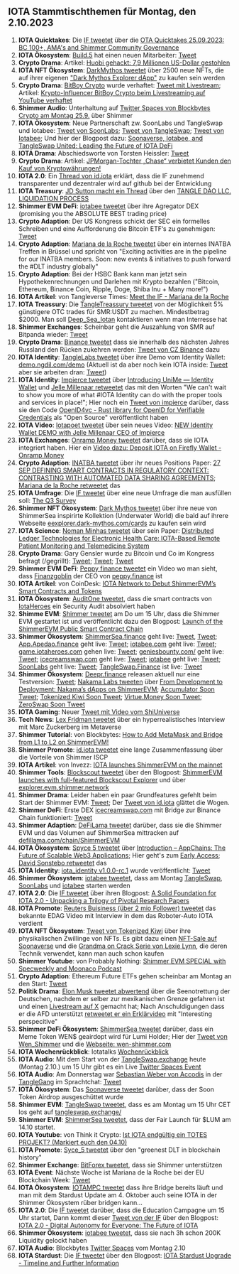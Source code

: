 ## IOTA Stammtischthemen für Montag, den 2.10.2023

1. **IOTA Quicktakes**: Die [IF tweetet]() über die [OTA Quicktakes 25.09.2023: BC 100+, AMA's and Shimmer Community Governance](https://www.youtube.com/watch?v=l0ak902Dfac&list=PLMbc46iGTB_QyqqU-QwbFsrVd9-HN55i_)
2. **IOTA Ökosystem**: [Build.5](https://twitter.com/build5tech) hat einen neuen Mitarbeiter: [Tweet](https://x.com/build5tech/status/1706549594677731775?s=20)
3. **Crypto Drama**: Artikel: [Huobi gehackt: 7,9 Millionen US-Dollar gestohlen](https://www.btc-echo.de/schlagzeilen/huobi-gehackt-79-millionen-us-dollar-gestohlen-171945/)
4. **IOTA NFT Ökosystem**: [DarkMythos tweetet](https://x.com/DarkMythosIOTA/status/1706546613764632638?s=20) über 2500 neue NFTs, die auf ihrer eigenen ["Dark Mythos Explorer dApp"](https://dark-mythos.com/) zu kaufen sein werden
5. **Crypto Drama**: [BitBoy Crypto](https://twitter.com/Bitboy_Crypto) wurde verhaftet: [Tweet mit Livestream](https://x.com/iamramekin/status/1706504068737139060?s=20); Artikel: [Krypto-Influencer BitBoy Crypto beim Livestreaming auf YouTube verhaftet](https://de.cryptonews.com/news/krypto-influencer-bitboy-crypto-beim-livestreaming-auf-youtube-verhaftet.htm)
6. **Shimmer Audio**: Unterhaltung auf [Twitter Spaces von Blockbytes Crypto am Montag 25.9.](https://x.com/blockbytescom/status/1706310521039753330?s=20) über Shimmer
7. **IOTA Ökosystem**: Neue Partnerschaft zw. SoonLabs und TangleSwap und Iotabee: [Tweet von SoonLabs](https://x.com/soon_labs/status/1706572195697406134?s=20); [Tweet von TangleSwap](https://x.com/TangleSwap/status/1706574114213810664?s=20); [Tweet von Iotabee](https://x.com/iotabee/status/1706577548669321252?s=20); Und hier der Blogpost dazu: [Soonaverse, Iotabee, and TangleSwap United: Leading the Future of IOTA DeFi](https://soonlabs.medium.com/soonaverse-tangleswap-future-of-defi-d9c86fcb36b7)
8. **IOTA Drama**: Abschiedsworte von Torsten Heissler: [Tweet](https://x.com/theissler/status/1706596293332680743?s=20)
9. **Crypto Drama**: Artikel: [JPMorgan-Tochter „Chase“ verbietet Kunden den Kauf von Kryptowährungen!](https://www.blocktrainer.de/chase-verbietet-kunden-den-kauf-von-krypto/)
10. **IOTA 2.0**: Ein [Thread von id.iota](https://x.com/id_iota/status/1706685221024977290?s=20) erklärt, dass die IF zunehmend transparenter und dezentraler wird auf github bei der Entwicklung 
11. **IOTA Treasury**: [JD Sutton macht ein Thread](https://x.com/Deep_Sea_Iotan/status/1706740360050000325?s=20) über den [TANGLE DAO LLC. LIQUIDATION PROCESS](https://hackmd.io/@turIC_28RG6k6PG4qdRL8A/SkQkC9ldh)
12. **Shimmer EVM DeFi**: [iotabee tweetet](https://x.com/iotabee/status/1706933530066866305?s=20) über ihre Agregator DEX (promising you the ABSOLUTE BEST trading price)
13. **Crypto Adaption**: Der US Kongress schickt der SEC ein formelles Schreiben und eine Aufforderung die Bitcoin ETF‘s zu genehmigen: [Tweet](https://x.com/hoss_crypto/status/1706786793536819683?s=20)
14. **Crypto Adaption**: [Mariana de la Roche tweetet](https://x.com/Marianadlrw/status/1706770607315325089?s=20) über ein internes INATBA Treffen in Brüssel und spricht von "Exciting activities are in the pipeline for our INATBA members. Soon: new events & initiatives to push forward the #DLT industry globally"
15. **Crypto Adaption**: Bei der HSBC Bank kann man jetzt sein Hypothekenrechnungen und Darlehen mit Krypto bezahlen ("Bitcoin, Ethereum, Binance Coin, Ripple, Doge, Shiba Inu + Many more!")
16. **IOTA Artikel**: von Tangleverse Times: [Meet the IF - Mariana de la Roche](https://www.times.tangleverse.io/meet-the-if-mariana-de-la-roche/)
17. **IOTA Treassury**: Die [TangleTreassury tweetet](https://x.com/TangleTreasury/status/1706703264916676869?s=20) von der Möglichkeit 5% günstigere OTC trades für SMR:USDT zu machen. Mindestbetrag $2000. Man soll [Deep_Sea_Iotan](https://twitter.com/Deep_Sea_Iotan) kontaktieren wenn man Interresse hat
18. **Shimmer Exchanges**: Scheinbar geht die Auszahlung von SMR auf Bitpanda wieder: [Tweet](https://x.com/cbe78/status/1706996006078865783?s=20)
19. **Crypto Drama**: [Binance tweetet](https://x.com/binance/status/1706944096688885895?s=20) dass sie innerhalb des nächsten Jahres Russland den Rücken zukehren werden: [Tweet von CZ Binance](https://x.com/cz_binance/status/1706948603233611858?s=20) dazu
20. **IOTA Identity**: [TangleLabs tweetet](https://x.com/Tangle_Labs/status/1707001069736268080?s=20) über ihre Demo vom Identity Wallet: [demo.ngdil.com/demo](https://demo.ngdil.com/demo) (Aktuell ist da aber noch kein IOTA inside: [Tweet](https://x.com/Vrom14286662/status/1707007934406840729?s=20) aber sie arbeiten dran: [Tweet](https://x.com/Tangle_Labs/status/1707017729398464710?s=20))
21. **IOTA Identity**: [Impierce tweetet](https://x.com/ImpierceTech/status/1707002154500714501?s=20) über [Introducing UniMe — Identity Wallet](https://medium.com/@jelle.millenaar/introducing-unime-identity-wallet-720bd8b9233b) und [Jelle Millenaar retweetet](https://x.com/JelleFm/status/1707003509986460140?s=20) das mit den Worten "We can't wait to show you more of what #IOTA Identity can do with the proper tools and services in place!"; Hier noch ein [Tweet von impierce](https://x.com/ImpierceTech/status/1707305179714867494?s=20) darüber, dass sie den Code [OpenID4vc - Rust library for OpenID for Verifiable Credentials](https://github.com/impierce/openid4vc) als "Open Source" veröffentlicht haben
22. **IOTA Video**: [Iotapoet tweetet](https://x.com/IotaPoet/status/1707009960255639621?s=20) über sein neues Video: [NEW Identity Wallet DEMO with Jelle Millenaar CEO of Impierce](https://youtu.be/LVrLqNkrutE)
23. **IOTA Exchanges**: [Onramp Money tweetet](https://x.com/onrampmoney/status/1707009463893606720?s=20) darüber, dass sie IOTA integriert haben. Hier ein [Video dazu: Deposit IOTA on Firefly Wallet - Onramp Money](https://www.youtube.com/watch?v=QALnCOam40A)
24. **Crypto Adaption**: [INATBA tweetet](https://x.com/INATBA_org/status/1707006066465116239?s=20) über ihr neues Positions Paper: [27 SEP DEFINING SMART CONTRACTS IN REGULATORY CONTEXT: CONTRASTING WITH AUTOMATED DATA SHARING AGREEMENTS](https://inatba.org/non-classe/defining-smart-contracts-in-regulatory-context-contrasting-with-automated-data-sharing-agreements/); [Mariana de la Roche retweetet](https://x.com/Marianadlrw/status/1707018267607404666?s=20) das
25. **IOTA Umfrage**: Die [IF tweetet](https://x.com/iota/status/1707017244079751671?s=20) über eine neue Umfrage die man ausfüllen soll: [The Q3 Survey](https://tally.so/r/wzN4Nq)
26. **Shimmer NFT Ökosystem**: [Dark Mythos tweetet](https://x.com/DarkMythosIOTA/status/1707090759596347750?s=20) über ihre neue von ShimmerSea inspirirte Kollektion (Underwater World) die bald auf ihrere Webseite [eexplorer.dark-mythos.com/cards](https://explorer.dark-mythos.com/cards) zu kaufen sein wird
27. **IOTA Science**: [Noman Minhas tweetet](https://x.com/malicious_dll/status/1706979721731506572?s=20) über sein Paper: [Distributed Ledger Technologies for Electronic Health Care: IOTA-Based Remote Patient Monitoring and Telemedicine System](https://www.computer.org/csdl/magazine/co/2023/10/10255134/1QzyoHzZs6Q)
28. **Crypto Drama**: Gary Gensler wurde zu Bitcoin und Co im Kongress befragt (/gegrillt): [Tweet](https://x.com/FurkanCCTV/status/1707044560692449754?s=20); [Tweet](https://x.com/WatcherGuru/status/1707071783570952703?s=20); [Tweet](https://x.com/WatcherGuru/status/1707082244135833919?s=20)
29. **Shimmer EVM DeFi**: [Peppy finance tweetet](https://x.com/Peppy_finance/status/1707289739634548953?s=20) ein Video wo man sieht, dass [Finanzgoblin](https://twitter.com/finanzgoblin) der CEO von [peppy.finance](https://www.peppy.finance/) ist
30. **IOTA Artikel**: von CoinDesk: [IOTA Network to Debut ShimmerEVM’s Smart Contracts and Tokens](https://www.coindesk.com/tech/2023/09/28/iota-network-to-debut-shimmerevms-smart-contracts-and-tokens/)
31. **IOTA Ökosystem**: [AuditOne tweetet](https://x.com/auditone_team/status/1707372926536729078?s=20), dass die smart contracts von [IotaHeroes](https://twitter.com/IotaHeroes) ein Security Audit absolviert haben
32. **Shimme EVM**: [Shimmer tweetet](https://x.com/shimmernet/status/1707379638865977407?s=20) am Do um 15 Uhr, dass die Shimmer EVM gestartet ist und veröffentlicht dazu den Blogpost: [Launch of the ShimmerEVM Public Smart Contract Chain](https://blog.shimmer.network/shimmerevm-chain-launch/)
33. **Shimmer Ökosystem**: [ShimmerSea.finance](https://shimmersea.finance/) geht live: [Tweet](https://x.com/ShimmerSeaDEX/status/1707381241035542930?s=20), [Tweet](https://x.com/dr_tangle/status/1707382949199437862?s=20); [App.Apedao.finance](https://app.apedao.finance/) geht live: [Tweet](https://x.com/iotapes/status/1707383191302992335?s=20); [iotabee.com](https://iotabee.com/) geht live: [Tweet](https://x.com/iotabee/status/1707390185409819103?s=20); [game.iotaheroes.com](https://game.iotaheroes.com/) gehen live: [Tweet](https://x.com/IotaHeroes/status/1707380124151099504?s=20); [geniesbounty.com/](https://www.geniesbounty.com/) geht live: [Tweet](https://x.com/Genies_Bounty/status/1707387701702312200?s=20); [icecreamswap.com](https://icecreamswap.com/?chainId=1116) geht live: [Tweet](https://x.com/icecream_swap/status/1707396537246953644?s=20); [iotabee](https://twitter.com/iotabee) geht live: [Tweet](https://x.com/iotabee/status/1708773303177904586?s=20); [SoonLabs](https://twitter.com/soon_labs) geht live: [Tweet](https://x.com/soon_labs/status/1708775581532467312?s=20); [TangleSwap.Finance](https://www.tangleswap.exchange/) ist live: [Tweet](https://x.com/TangleSwap/status/1708834558630600769?s=20)
34. **Shimmer Ökosystem**: [Deepr.finance](https://deepr.finance/) releasen aktuell nur eine Testversion: [Tweet](https://x.com/DeeprFinance/status/1707391695849980090?s=20); [Nakama Labs tweeten](https://x.com/Nakama_Labs/status/1707387182824960383?s=20) über [From Development to Deployment: Nakama’s dApps on ShimmerEVM](https://medium.com/@NakamaLabs/from-development-to-deployment-nakamas-dapps-on-shimmerevm-376e6025da3f); [Accumulator Soon Tweet](https://x.com/ACCU_DeFi/status/1707389834535264361?s=20); [Tokenized Kiwi Soon Tweet](https://x.com/tokenizedkiwi/status/1707386802049262061?s=20); [Virtue.Money Soon Tweet](https://x.com/Virtue_Money/status/1707392614360641712?s=20); [ZeroSwap Soon Tweet](https://x.com/ZeroSwapNFT/status/1707397913570070811?s=20)
35. **IOTA Gaming**: Neuer [Tweet mit Video vom ShiUniverse](https://x.com/Shiuniverse/status/1707452316276711633?s=20)
36. **Tech News**: [Lex Fridman tweetet](https://x.com/lexfridman/status/1707453830344868204?s=20) über ein hyperrealistisches Interview mit Marc Zuckerberg im Metaverse
37. **Shimmer Tutorial**: von Blockbytes: [How to Add MetaMask and Bridge from L1 to L2 on ShimmerEVM!](https://www.youtube.com/watch?v=plKoaCH-Dq4)
38. **Shimmer Promote**: [id.iota tweetet](https://x.com/id_iota/status/1707464532786889048?s=20) eine lange Zusammenfassung über die Vorteile von Shimmer ISCP
39. **IOTA Artikel**: von Invezz: [IOTA launches ShimmerEVM on the mainnet](https://invezz.com/news/2023/09/28/iota-launches-shimmerevm-on-the-mainnet/)
40. **Shimmer Tools**: [Blockscout tweetet](https://x.com/blockscoutcom/status/1707425140089221389?s=20) über den Blogpost: [ShimmerEVM launches with full-featured Blockscout Explorer](https://www.blog.blockscout.com/shimmer-evm-launches-with-blockscout/) und über [explorer.evm.shimmer.network](https://explorer.evm.shimmer.network/)
41. **Shimmer Drama**: Leider haben ein paar Grundfeatures gefehlt beim Start der Shimmer EVM: [Tweet](https://x.com/Vrom14286662/status/1707474763063427315?s=20); Der [Tweet von id.iota](https://x.com/id_iota/status/1707521919086383351?s=20) glättet die Wogen. 
42. **Shimmer DeFi**: Erste DEX [icecreamswap.com](https://icecreamswap.com/) mit Bridge zur Binance Chain funktioniert: [Tweet](https://x.com/Vrom14286662/status/1707508299623432640?s=20)
43. **Shimmer Adaption**: [DeFiLama tweetet](https://x.com/DefiLlama/status/1707470032651850092?s=20) darüber, dass sie die Shimmer EVM und das Volumen auf ShimmerSea mittracken auf [defillama.com/chain/ShimmerEVM](https://defillama.com/chain/ShimmerEVM)
44. **IOTA Ökosystem**: [Spyce 5 tweetet](https://x.com/SPYCE_5/status/1707648307504259175?s=20) über [Introduction – AppChains: The Future of Scalable Web3 Applications](https://spyce5.com/appchains/appchain-101-an-in-depth-introduction-to-appchains-and-their-applications/); Hier geht's zum [Early Access](https://spyce5.com/early-access/); [David Sonstebo retweetet](https://x.com/DavidSonstebo/status/1708090245000966269?s=20) das 
45. **IOTA Identity**: [iota_identity v1.0.0-rc.1](https://github.com/iotaledger/identity.rs/releases/tag/v1.0.0-rc.1) wurde veröffentlicht: [Tweet](https://twitter.com/Vrom14286662/status/1707814866486988980)
46. **Shimmer Ökosystem**: [iotabee tweetet](https://x.com/iotabee/status/1707804631491805657?s=20), dass am Montag [TangleSwap](https://twitter.com/TangleSwap), [SoonLabs](https://twitter.com/soon_labs) und [iotabee](https://twitter.com/iotabee) starten werden
47. **IOTA 2.0**: Die [IF tweetet](https://x.com/iota/status/1707742026693828651?s=20) über ihren Blogpost: [A Solid Foundation for IOTA 2.0 - Unpacking a Trilogy of Pivotal Research Papers](https://blog.iota.org/solid-foundation-iota20/)
48. **IOTA Promote**: [Reuters Buisiness (über 2 mio Follower) tweetet](https://x.com/ReutersBiz/status/1707968513363657210?s=20) das bekannte EDAG Video mit Interview in dem das Roboter-Auto IOTA verdient
49. **IOTA NFT Ökosystem**: [Tweet von Tokenized Kiwi](https://x.com/tokenizedkiwi/status/1708185859164455335?s=20) über ihre physikalischen Zwillinge von NFTs. Es gibt dazu einen [NFT-Sale auf Soonaverse](https://soonaverse.com/nft/0xd02376d79d587dfbe6370524b3bf123400cbdca4) und die [Grandma on Crack Serie von Lexie Lynn](https://x.com/lexienft/status/1708186575270514708?s=20), die deren Technik verwendet, kann man auch schon kaufen
50. **Shimmer Youtube**: von Probably Nothing: [Shimmer EVM SPECIAL with Specweekly and Moonaco Podcast](https://www.youtube.com/watch?v=UM7aAFlC8Cg)
51. **Crypto Adaption**: Ethereum Future ETFs gehen scheinbar am Montag an den Start: [Tweet](https://x.com/JSeyff/status/1707866932311957577?s=20)
52. **Politik Drama**: [Elon Musk tweetet abwertend](https://x.com/elonmusk/status/1707758153977204846?s=20) über die Seenotrettung der Deutschen, nachdem er selber zur mexikanischen Grenze gefahren ist und einen [Livestream auf X](https://x.com/elonmusk/status/1707565081750290910?s=20) gemacht hat; Nach Anschuldigungen dass er die AFD unterstützt [retweetet er ein Erklärvideo](https://x.com/elonmusk/status/1708657666619265095?s=20) mit "Interesting perspecitive" 
53. **Shimmer DeFi Ökosystem**: [ShimmerSea tweetet](https://x.com/ShimmerSeaDEX/status/1708161059465433345?s=20) darüber, dass ein Meme Token WEN$ geairdopt wird für Lumi Holder; Hier der [Tweet von Wen_Shimmer](https://x.com/WEN_Shimmer/status/1708097280845213998?s=20) und die [Webseite: wen-shimmer.com](https://www.wen-shimmer.com/)
54. **IOTA Wochenrückblick**: Iotatalks [Wochenrückblick](https://www.iota-talk.com/index.php?article/328-wochenr%C3%BCckblick-vom-24-bis-30-september-2023/)
55. **IOTA Audio**: Mit dem Start von der [TangleSwap.exchange](https://www.tangleswap.exchange/) heute (Montag 2.10.) um 15 Uhr gibt es ein Live [Twitter Spaces Event](https://x.com/TangleSwap/status/1708859391741477175?s=20)
56. **IOTA Audio**: Am Donnerstag war [Sebastian Weber von Accodis](https://twitter.com/Sebasti65365174) in der [TangleGang](https://twitter.com/GangTangleTalk) im Sprachtchat: [Tweet](https://x.com/GangTangleTalk/status/1708425391025614966?s=20)
57. **IOTA Ökosystem**: Das [Soonaverse tweetet](https://x.com/soon_labs/status/1708737753566081243?s=20) darüber, dass der Soon Token Airdrop ausgeschüttet wurde
58. **Shimmer EVM**: [TangleSwap tweetet](https://x.com/TangleSwap/status/1708730303575892392?s=20), dass es am Montag um 15 Uhr CET los geht auf [tangleswap.exchange/](https://www.tangleswap.exchange/)
59. **Shimmer EVM**: [ShimmerSea tweetet](https://x.com/ShimmerSeaDEX/status/1708738590711197975?s=20), dass der Fair Launch für $LUM am 14.10 startet.
60. **IOTA Youtube**: von Think it Crypto: [Ist IOTA endgültig ein TOTES PROJEKT? (Markiert euch den 04.10)](https://www.youtube.com/watch?v=1nYGNOB6N8g)
61. **IOTA Promote**: [Syce_5 tweetet](https://x.com/SPYCE_5/status/1708750699570348496?s=20) über den "greenest DLT in blockchain history"
62. **Shimmer Exchange**: [BitForex tweetet](https://x.com/bitforexcom/status/1708777450212327752?s=20), dass sie Shimmer unterstützen
63. **IOTA Event**: Nächste Woche ist Mariana de la Roche bei der EU Blockchain Week: [Tweet](https://x.com/Marianadlrw/status/1708777301024870868?s=20)
64. **IOTA Ökosystem**: [IOTAMPC tweetet](https://x.com/iotampc/status/1708800358133453036?s=20) dass ihre Bridge bereits läuft und man mit dem Stardust Update am 4. Oktober auch seine IOTA in der Shimmer Ökosystem rüber bridgen kann...
65. **IOTA 2.0**: Die [IF tweetet](https://x.com/iota/status/1708791141666062622?s=20) darüber, dass die Education Campagne um 15 Uhr startet, Dann kommt dieser [Tweet von der IF](https://x.com/iota/status/1708829188965142923?s=20) über den Blogpost: [IOTA 2.0 - Digital Autonomy for Everyone: The Future of IOTA](https://blog.iota.org/digital-autonomy-for-everyone/)
66. **Shimmer Ökosystem**: [iotabee tweetet](https://x.com/iotabee/status/1708825543272239384?s=20), dass sie nach 3h schon 200K Liquidity gelockt haben
67. **IOTA Audio**: Blockbytes [Twitter Spaces](https://x.com/blockbytescom/status/1708849150253572580?s=20) vom Montag 2.10
68. **IOTA Stardust**: Die [IF tweetet](https://x.com/iota/status/1708859392840302867?s=20) über den Blogpost: [IOTA Stardust Upgrade - Timeline and Further Information](https://blog.iota.org/iota-stardust-upgrade/)
